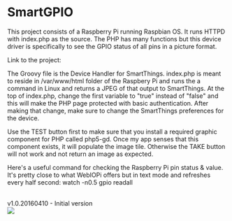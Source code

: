 # SmartGPIO

This project consists of a Raspberry Pi running Raspbian OS. It runs HTTPD with index.php as the source. The PHP has many functions but this device driver is specifically to see the GPIO status of all pins in a picture format.

Link to the project: <INSERT LINK>

The Groovy file is the Device Handler for SmartThings.
index.php is meant to reside in /var/www/html folder of the Raspbery Pi and runs the a command in Linux and returns a JPEG of that output to SmartThings.
At the top of index.php, change the first variable to "true" instead of "false" and this will make the PHP page protected with basic authentication. After making that change, make sure to change the SmartThings preferences for the device.

Use the TEST button first to make sure that you install a required graphic component for PHP called php5-gd. Once my app senses that this component exists, it will populate the image tile. Otherwise the TAKE button will not work and not return an image as expected.

Here's a useful command for checking the Raspberry Pi pin status & value. It's pretty close to what WebIOPi offers but in text mode and refreshes every half second: watch -n0.5 gpio readall

</br>v1.0.20160410 - Initial version
</br>
<img src="https://github.com/JZ-SmartThings/SmartThings/blob/master/Devices/Generic%20HTTP%20Device/Screenshot_PHP_Page.png">
